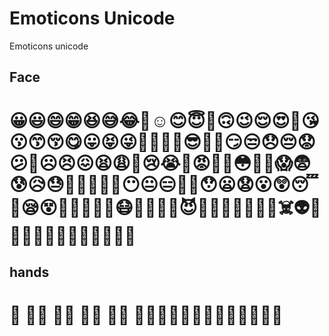 # Emoticons Unicode
Emoticons unicode
## Face
# 😀😃😄😁😆😅😂🤣☺️😊😇🙂🙃😉😌😍🥰😘😗😙😚😋😛😝😜🤪🤨🧐🤓😎🤩🥳😏😒😞😔😟😕🙁☹️😣😖😫😩🥺😢😭😤😡🤬🤯😳🥵🥶😱😨😰😥😓🤗🤔🤭🤫🤥😶😐😑😬🙄😯😦😧😮😲😴🤤😪😵🤐🥴🤢🤮🤧😷🤒🤕🤑🤠😈👿👹👺🤡💩👻💀☠️👽👾🤖🎃😺😸😹😻😼😽🙀😿😾
## hands    
# 🤲 🤲🏻 🤲🏼 🤲🏽 🤲🏾 🤲🏿👐👐🏻👐🏼👐🏽👐🏾👐🏿
